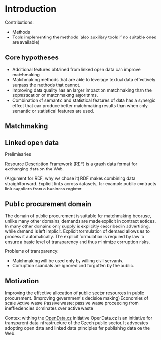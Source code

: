 # Introduction

<!--
Explain why a more precise title would be "Matchmaking public procurement linked open data".
Explain why such a significant share of the dissertation is devoted to data preparation.
-->

Contributions:

* Methods
* Tools implementing the methods (also auxiliary tools if no suitable ones are available)

## Core hypotheses

* Additional features obtained from linked open data can improve matchmaking.
* Matchmaking methods that are able to leverage textual data effectively surpass the methods that cannot.
* Improving data quality has an larger impact on matchmaking than the sophistication of matchmaking algorithms.
* Combination of semantic and statistical features of data has a synergic effect that can produce better matchmaking results than when only semantic or statistical features are used.

## Matchmaking

## Linked open data

Preliminaries

Resource Description Framework (RDF) is a graph data format for exchanging data on the Web.

(Argument for RDF, why we chose it)
RDF makes combining data straightforward.
Explicit links across datasets, for example public contracts link suppliers from a business register

## Public procurement domain

The domain of public procurement is suitable for matchmaking because, unlike many other domains, demands are made explicit in contract notices.
In many other domains only supply is explicitly described in advertising, while demand is left implicit.
Explicit formulation of demand allows us to process it automatically.
The explicit formulation is required by law to ensure a basic level of transparency and thus minimize corruption risks.

Problems of transparency:

- Matchmaking will be used only by willing civil servants.
- Corruption scandals are ignored and forgotten by the public.

## Motivation

Improving the effective allocation of public sector resources in public procurement. (Improving government's decision making)
Economies of scale
Active waste
Passive waste: passive waste proceeding from ineffieciencies dominates over active waste

Context withing the [OpenData.cz](http://opendata.cz) initiative
OpenData.cz is an initiative for transparent data infrastructure of the Czech public sector.
It advocates adopting open data and linked data principles for publishing data on the Web. 
